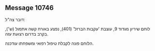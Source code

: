 ## Message 10746

דובר צה"ל:

לוחם שיריון מגדוד 9, עוצבת 'עקבות הברזל' (401), נפצע באורח קשה אתמול (ש׳), בקרב בדרום רצועת עזה.

הלוחם פונה לקבלת טיפול רפואי ומשפחתו עודכנה.

